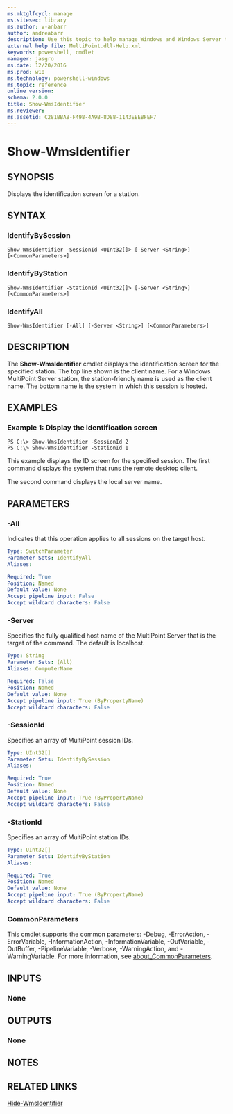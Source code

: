 ```yaml
---
ms.mktglfcycl: manage
ms.sitesec: library
ms.author: v-anbarr
author: andreabarr
description: Use this topic to help manage Windows and Windows Server technologies with Windows PowerShell.
external help file: MultiPoint.dll-Help.xml
keywords: powershell, cmdlet
manager: jasgro
ms.date: 12/20/2016
ms.prod: w10
ms.technology: powershell-windows
ms.topic: reference
online version: 
schema: 2.0.0
title: Show-WmsIdentifier
ms.reviewer:
ms.assetid: C281BBA8-F498-4A9B-8D88-1143EEEBFEF7
---
```


# Show-WmsIdentifier

## SYNOPSIS
Displays the identification screen for a station.

## SYNTAX

### IdentifyBySession
```
Show-WmsIdentifier -SessionId <UInt32[]> [-Server <String>] [<CommonParameters>]
```

### IdentifyByStation
```
Show-WmsIdentifier -StationId <UInt32[]> [-Server <String>] [<CommonParameters>]
```

### IdentifyAll
```
Show-WmsIdentifier [-All] [-Server <String>] [<CommonParameters>]
```

## DESCRIPTION
The **Show-WmsIdentifier** cmdlet displays the identification screen for the specified station.
The top line shown is the client name.
For a Windows MultiPoint Server station, the station-friendly name is used as the client name.
The bottom name is the system in which this session is hosted.

## EXAMPLES

### Example 1: Display the identification screen
```
PS C:\> Show-WmsIdentifier -SessionId 2
PS C:\> Show-WmsIdentifier -StationId 1
```

This example displays the ID screen for the specified session.
The first command displays the system that runs the remote desktop client.

The second command displays the local server name.

## PARAMETERS

### -All
Indicates that this operation applies to all sessions on the target host.

```yaml
Type: SwitchParameter
Parameter Sets: IdentifyAll
Aliases: 

Required: True
Position: Named
Default value: None
Accept pipeline input: False
Accept wildcard characters: False
```

### -Server
Specifies the fully qualified host name of the MultiPoint Server that is the target of the command.
The default is localhost.

```yaml
Type: String
Parameter Sets: (All)
Aliases: ComputerName

Required: False
Position: Named
Default value: None
Accept pipeline input: True (ByPropertyName)
Accept wildcard characters: False
```

### -SessionId
Specifies an array of MultiPoint session IDs.

```yaml
Type: UInt32[]
Parameter Sets: IdentifyBySession
Aliases: 

Required: True
Position: Named
Default value: None
Accept pipeline input: True (ByPropertyName)
Accept wildcard characters: False
```

### -StationId
Specifies an array of MultiPoint station IDs.

```yaml
Type: UInt32[]
Parameter Sets: IdentifyByStation
Aliases: 

Required: True
Position: Named
Default value: None
Accept pipeline input: True (ByPropertyName)
Accept wildcard characters: False
```

### CommonParameters
This cmdlet supports the common parameters: -Debug, -ErrorAction, -ErrorVariable, -InformationAction, -InformationVariable, -OutVariable, -OutBuffer, -PipelineVariable, -Verbose, -WarningAction, and -WarningVariable. For more information, see [about_CommonParameters](http://go.microsoft.com/fwlink/?LinkID=113216).

## INPUTS

### None

## OUTPUTS

### None

## NOTES

## RELATED LINKS

[Hide-WmsIdentifier](./Hide-WmsIdentifier.md)

